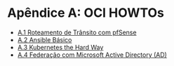 # Apêndice A: OCI HOWTOs

- [A.1 Roteamento de Trânsito com pfSense](./transit-routing-pfsense.md)
- [A.2 Ansible Básico](./ansible-basico.md)
- [A.3 Kubernetes the Hard Way](./kubernetes-hard-way.md)
- [A.4 Federação com Microsoft Active Directory (AD)](./apendice-a/federacao-com-microsoft-active-directory.md)